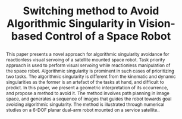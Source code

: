 ---
layout: project-page-new
title: "Switching method to Avoid Algorithmic Singularity in Vision-based
Control of a Space Robot"
authors:
  - name: Suril V. Shah
    sup: 1
  - name: V. V. Anurag
    sup: 1
  - name: A. H. Abdul Hafez
    sup: 2
  - name: K.Madhava Krishna
    sup: 1
affiliations:
  - name: IIIT Hyderabad, India
    link: https://robotics.iiit.ac.in
    sup: 1
  - name: Hasan Kalyoncu University, Sahinbey
    link: https://www.studyinturkiye.gov.tr/UniversityTurkey/
    sup: 2
permalink: /publications/2015/Suril_Switching-method/
abstract: "This paper presents a novel approach for algorithmic singularity avoidance for reactionless visual servoing of a satellite mounted space robot. Task priority approach is used to perform visual servoing while reactionless manipulation of the space robot. Algorithmic singularity is prominent in such cases of prioritizing two tasks. The algorithmic singularity is different from the kinematic and dynamic singularities as the former is an artefact of the tasks at hand, and difficult to predict. In this paper, we present a geometric interpretation of its occurrence, and propose a method to avoid it. The method involves path planning in image space, and generates a sequence of images that guides the robot towards goal avoiding algorithmic singularity. The method is illustrated through numerical studies on a 6-DOF planar dual-arm robot mounted on a service satellite.."
paper: https://ieeexplore.ieee.org/stamp/stamp.jsp?tp=&arnumber=7251467
# iframe: https://www.youtube.com/embed/jhjskX4FQwA

---